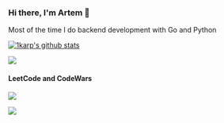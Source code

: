 ### Hi there, I'm Artem 👋
Most of the time I do backend development with Go and Python







<a href="https://github.com/1karp/"><img align="center" src="https://github-readme-stats.vercel.app/api?username=1karp&show_icons=true&include_all_commits=true&card_width=445&theme=vision-friendly-dark&hide_border=true&hide_title=true" alt="1karp's github stats" /></a> 

<a href="https://github.com/1karp"><img align="center" src="https://github-readme-stats.vercel.app/api/top-langs/?username=1karp&theme=vision-friendly-dark&card_width=445&layout=compact&hide=javascript,css,html&hide_border=true&hide_title=true" /></a> 




#### LeetCode and CodeWars
<a href="https://www.codewars.com/users/ikarp/stats"><img align="center" src="https://www.codewars.com/users/ikarp/badges/large" /></a> 

<a href="https://leetcode.com/ikarp/"><img align="center" src="https://leetcode-stats-six.vercel.app/api?username=ikarp&theme=dark" /></a> 




